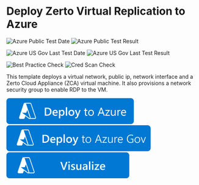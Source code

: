 # Deploy Zerto Virtual Replication to Azure

![Azure Public Test Date](https://azurequickstartsservice.blob.core.windows.net/badges/application-workloads/zulu/zerto-zca/PublicLastTestDate.svg)
![Azure Public Test Result](https://azurequickstartsservice.blob.core.windows.net/badges/application-workloads/zulu/zerto-zca/PublicDeployment.svg)

![Azure US Gov Last Test Date](https://azurequickstartsservice.blob.core.windows.net/badges/application-workloads/zulu/zerto-zca/FairfaxLastTestDate.svg)
![Azure US Gov Last Test Result](https://azurequickstartsservice.blob.core.windows.net/badges/application-workloads/zulu/zerto-zca/FairfaxDeployment.svg)

![Best Practice Check](https://azurequickstartsservice.blob.core.windows.net/badges/application-workloads/zulu/zerto-zca/BestPracticeResult.svg)
![Cred Scan Check](https://azurequickstartsservice.blob.core.windows.net/badges/application-workloads/zulu/zerto-zca/CredScanResult.svg)

This template deploys a virtual network, public ip, network interface and a Zerto Cloud Appliance (ZCA) virtual machine. It also provisions a network security group to enable RDP to the VM.

[![Deploy To Azure](https://raw.githubusercontent.com/Azure/azure-quickstart-templates/master/1-CONTRIBUTION-GUIDE/images/deploytoazure.svg?sanitize=true)](https://portal.azure.com/#create/Microsoft.Template/uri/https%3A%2F%2Fraw.githubusercontent.com%2FAzure%2Fazure-quickstart-templates%2Fmaster%2Fapplication-workloads%2Fzulu%2Fzerto-zca%2Fazuredeploy.json)  
[![Deploy To Azure US Gov](https://raw.githubusercontent.com/Azure/azure-quickstart-templates/master/1-CONTRIBUTION-GUIDE/images/deploytoazuregov.svg?sanitize=true)](https://portal.azure.us/#create/Microsoft.Template/uri/https%3A%2F%2Fraw.githubusercontent.com%2FAzure%2Fazure-quickstart-templates%2Fmaster%2Fapplication-workloads%2Fzulu%2Fzerto-zca%2Fazuredeploy.json)
[![Visualize](https://raw.githubusercontent.com/Azure/azure-quickstart-templates/master/1-CONTRIBUTION-GUIDE/images/visualizebutton.svg?sanitize=true)](http://armviz.io/#/?load=https%3A%2F%2Fraw.githubusercontent.com%2FAzure%2Fazure-quickstart-templates%2Fmaster%2Fapplication-workloads%2Fzulu%2Fzerto-zca%2Fazuredeploy.json)



